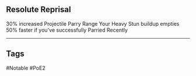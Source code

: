 ## Resolute Reprisal
30% increased Projectile Parry Range
Your Heavy Stun buildup empties 50% faster if you've successfully Parried Recently

---
## Tags
#Notable
#PoE2
